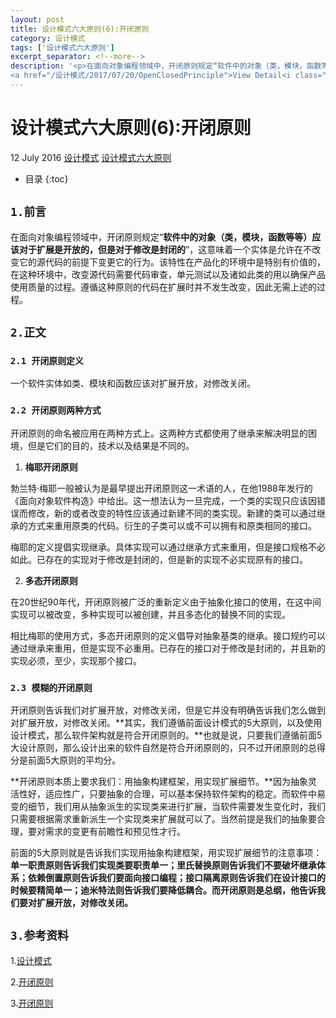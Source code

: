 ```yaml
---
layout: post
title: 设计模式六大原则(6):开闭原则
category: 设计模式
tags: ['设计模式六大原则']
excerpt_separator: <!--more-->
description: '<p>在面向对象编程领域中，开闭原则规定“软件中的对象（类，模块，函数等等）应该对于扩展是开放的，但是对于修改是封闭的”，这意味着一个实体是允许在不改变它的源代码的前提下变更它的行为。该特性在产品化的环境中是特别有价值的，在这种环境中，改变源代码需要代码审查，单元测试以及诸如此类的用以确保产品使用质量的过程。遵循这种原则的代码在扩展时并不发生改变，因此无需上述的过程。</p>
<a href="/设计模式/2017/07/20/OpenClosedPrinciple">View Detail<i class="fa fa-angle-right"></i></a>'
---
```

<!--more-->
<div class="article-wrap">
    <h1 id="t1" class="article-title">设计模式六大原则(6):开闭原则</h1><!--标题-->
    <p class="article-attrs">
        <span><i class="fa fa-clock-o"></i>12 July 2016</span>
        <span><i class="fa fa-book"></i><a href="/categories/设计模式">设计模式</a></span><!--分类-->
        <span><i class="fa fa-tags"></i><a href="/tags/设计模式六大原则"> 设计模式六大原则</a></span><!--标签-->
    </p>
 </div>
 
 * 目录
 {:toc}

##  `1.前言`

在面向对象编程领域中，开闭原则规定“**软件中的对象（类，模块，函数等等）应该对于扩展是开放的，但是对于修改是封闭的**”，这意味着一个实体是允许在不改变它的源代码的前提下变更它的行为。该特性在产品化的环境中是特别有价值的，在这种环境中，改变源代码需要代码审查，单元测试以及诸如此类的用以确保产品使用质量的过程。遵循这种原则的代码在扩展时并不发生改变，因此无需上述的过程。

##  `2.正文`

### `2.1 开闭原则定义`

一个软件实体如类、模块和函数应该对扩展开放，对修改关闭。
  
### `2.2 开闭原则两种方式`

开闭原则的命名被应用在两种方式上。这两种方式都使用了继承来解决明显的困境，但是它们的目的，技术以及结果是不同的。

1. **梅耶开闭原则**

勃兰特·梅耶一般被认为是最早提出开闭原则这一术语的人，在他1988年发行的《面向对象软件构造》中给出。这一想法认为一旦完成，一个类的实现只应该因错误而修改，新的或者改变的特性应该通过新建不同的类实现。新建的类可以通过继承的方式来重用原类的代码。衍生的子类可以或不可以拥有和原类相同的接口。

梅耶的定义提倡实现继承。具体实现可以通过继承方式来重用，但是接口规格不必如此。已存在的实现对于修改是封闭的，但是新的实现不必实现原有的接口。

2. **多态开闭原则**

在20世纪90年代，开闭原则被广泛的重新定义由于抽象化接口的使用，在这中间实现可以被改变，多种实现可以被创建，并且多态化的替换不同的实现。

相比梅耶的使用方式，多态开闭原则的定义倡导对抽象基类的继承。接口规约可以通过继承来重用，但是实现不必重用。已存在的接口对于修改是封闭的，并且新的实现必须，至少，实现那个接口。


### `2.3 模糊的开闭原则`

开闭原则告诉我们对扩展开放，对修改关闭，但是它并没有明确告诉我们怎么做到对扩展开放，对修改关闭。**其实，我们遵循前面设计模式的5大原则，以及使用设计模式，那么软件架构就是符合开闭原则的。**也就是说，只要我们遵循前面5大设计原则，那么设计出来的软件自然是符合开闭原则的，只不过开闭原则的总得分是前面5大原则的平均分。

**开闭原则本质上要求我们：用抽象构建框架，用实现扩展细节。**因为抽象灵活性好，适应性广，只要抽象的合理，可以基本保持软件架构的稳定。而软件中易变的细节，我们用从抽象派生的实现类来进行扩展，当软件需要发生变化时，我们只需要根据需求重新派生一个实现类来扩展就可以了。当然前提是我们的抽象要合理，要对需求的变更有前瞻性和预见性才行。

前面的5大原则就是告诉我们实现用抽象构建框架，用实现扩展细节的注意事项：**单一职责原则告诉我们实现类要职责单一；里氏替换原则告诉我们不要破坏继承体系；依赖倒置原则告诉我们要面向接口编程；接口隔离原则告诉我们在设计接口的时候要精简单一；迪米特法则告诉我们要降低耦合。而开闭原则是总纲，他告诉我们要对扩展开放，对修改关闭。**


## `3.参考资料`

1.[设计模式](http://design-patterns.readthedocs.io/zh_CN/latest/read_uml.html "Title")

2.[开闭原则](http://blog.csdn.net/zhengzhb/article/details/7296944 "Title")

3.[开闭原则](https://zh.wikipedia.org/wiki/%E5%BC%80%E9%97%AD%E5%8E%9F%E5%88%99 "Title")







